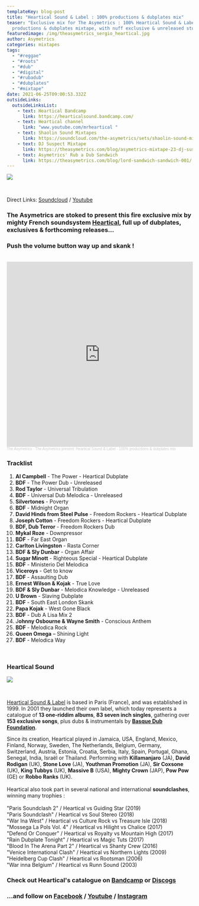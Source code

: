 ```yaml
---
templateKey: blog-post
title: "Heartical Sound & Label : 100% productions & dubplates mix"
teaser: "Exclusive mix for The Asymetrics : 100% Heartical Sound & Label
  productions & dubplates mixtape, with nuff exclusive & unreleased stuff ! "
featuredimage: /img/theasymetrics_sergio_heartical.jpg
author: Asymetrics
categories: mixtapes
tags:
  - "#reggae"
  - "#roots"
  - "#dub"
  - "#digital"
  - "#rubadub"
  - "#dubplates"
  - "#mixtape"
date: 2021-06-25T09:00:53.332Z
outsideLinks:
  outsideLinksList:
    - text: Heartical Bandcamp
      link: https://hearticalsound.bandcamp.com/
    - text: Heartical channel
      link: "www.youtube.com/mrheartical "
    - text: Shaolin Sound Mixtapes
      link: https://soundcloud.com/the-asymetrics/sets/shaolin-sound-mixtapes
    - text: DJ Suspect Mixtape
      link: https://theasymetrics.com/blog/asymetrics-mixtape-23-dj-suspect/
    - text: Asymetrics' Rub a Dub Sandwich
      link: https://theasymetrics.com/blog/lord-sandwich-sandwich-001/
---
```

![](/img/logo-heartical_22years_black.jpg)

<br>

Direct Links: [Soundcloud](https://soundcloud.com/the-asymetrics/heartical-sound-mix) / [Youtube](https://www.youtube.com/watch?v=mbpOLGXGd7Q)

### The Asymetrics are stoked to present this fire exclusive mix by mighty French soundsystem [Heartical](www.facebook.com/soundheartical), full up of dubplates, exclusives & forthcoming releases...

### Push the volume button way up and skank !

<br>

<iframe width="100%" height="500" scrolling="no" frameborder="no" allow="autoplay" src="https://w.soundcloud.com/player/?url=https%3A//api.soundcloud.com/tracks/1075640311&color=%23ff5500&auto_play=false&hide_related=false&show_comments=true&show_user=true&show_reposts=false&show_teaser=true&visual=true"></iframe><div style="font-size: 10px; color: #cccccc;line-break: anywhere;word-break: normal;overflow: hidden;white-space: nowrap;text-overflow: ellipsis; font-family: Interstate,Lucida Grande,Lucida Sans Unicode,Lucida Sans,Garuda,Verdana,Tahoma,sans-serif;font-weight: 100;"><a href="https://soundcloud.com/the-asymetrics" title="The Asymetrics" target="_blank" style="color: #cccccc; text-decoration: none;">The Asymetrics</a> · <a href="https://soundcloud.com/the-asymetrics/heartical-sound-mix" title="The Asymetrics present: Heartical Sound &amp; Label - 100% productions &amp; dubplates mix" target="_blank" style="color: #cccccc; text-decoration: none;">The Asymetrics present: Heartical Sound &amp; Label - 100% productions &amp; dubplates mix</a></div>

### Tracklist

1. **Al Campbell** - The Power - Heartical Dubplate
2. **BDF** - The Power Dub - Unreleased
3. **Rod Taylor** - Universal Tribulation
4. **BDF** - Universal Dub Melodica - Unreleased
5. **Silvertones** - Poverty
6. **BDF** - Midnight Organ
7. **David Hinds from Steel Pulse** - Freedom Rockers - Heartical Dubplate
8. **Joseph Cotton** - Freedom Rockers - Heartical Dubplate
9. **BDF, Dub Terror** - Freedom Rockers Dub
10. **Mykal Roze** - Downpressor
11. **BDF** - Far East Organ
12. **Carlton Livingston** - Rasta Corner
13. **BDF & Sly Dunbar** - Organ Affair
14. **Sugar Minott** - Righteous Special - Heartical Dubplate
15. **BDF** - Ministerio Del Melodica
16. **Viceroys** - Get to know
17. **BDF** - Assaulting Dub
18. **Ernest Wilson & Kojak** - True Love
19. **BDF & Sly Dunbar** - Melodica Knowledge - Unreleased
20. **U Brown** - Slaving Dubplate
21. **BDF** - South East London Skank
22. **Papa Kojak** - West Gone Black
23. **BDF** - Dub A Lisa Mix 2
24. J**ohnny Osbourne & Wayne Smith** - Conscious Anthem
25. **BDF** - Melodica Rock
26. **Queen Omega** – Shining Light
27. **BDF** - Melodica Way

<br>

### Heartical Sound

![](/img/theasymetrics_heartical_trophy.jpg)

<br>

[Heartical Sound & Label](https://hearticalsound.bandcamp.com/) is based in Paris (France), and was established in 1999. In 2001 they launched their own label, which today represents a catalogue of **13 one-riddim albums**, **83 seven inch singles**, gathering over **153 exclusive songs**, plus dubs & instrumentals by **[Basque Dub Foundation](https://en.wikipedia.org/wiki/Basque_Dub_Foundation)**. 

Since its creation, Heartical played in Jamaica, USA, England, Mexico, Finland, Norway, Sweden, The Netherlands, Belgium, Germany, Switzerland, Austria, Estonia, Croatia, Serbia, Italy, Spain, Portugal, Ghana, Senegal, India, Israël or Thailand. Performing with **Killamanjaro** (JA), **David Rodigan** (UK), **Stone Love** (JA), **Youthman Promotion** (JA), **Sir Coxsone** (UK), **King Tubbys** (UK), **Massive B** (USA), **Mighty Crown** (JAP), **Pow Pow** (GE) or **Robbo Ranks** (UK).\
\
Heartical also took part in several national and international **soundclashes**, winning many trophies :\
\
"Paris Soundclash 2" / Heartical vs Guiding Star (2019)\
"Paris Soundclash" / Heartical vs Soul Stereo (2018)\
"War Ina West" / Heartical vs Culture Rock vs Treasure Isle (2018)\
"Mossega La Pols Vol. 4" / Heartical vs Hilight vs Chalice (2017)\
"Defend Or Conquer" / Heartical vs Royalty vs Mountain High (2017)\
"Rain Dubplate Tonight" / Heartical vs Magic Tuts (2017)\
"Blood In The Arena Part 2" / Heartical vs Shanty Crew (2016)\
"Venice International Clash" / Heartical vs Northern Lights (2009)\
"Heidelberg Cup Clash" / Heartical vs Rootsman (2006)\
"War inna Belgium" / Heartical vs Runn Sound (2003)

### Check out Heartical's catalogue on [Bandcamp](https://hearticalsound.bandcamp.com/) or [Discogs](https://www.discogs.com/label/62993-Heartical)

### ...and follow on [Facebook](www.facebook.com/soundheartical) / [Youtube](<www.youtube.com/mrheartical >) / [Instagram](https://www.instagram.com/heartical_soundandlabel/)